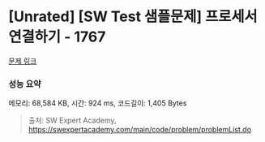 # [Unrated] [SW Test 샘플문제] 프로세서 연결하기 - 1767 

[문제 링크](https://swexpertacademy.com/main/code/problem/problemDetail.do?contestProbId=AV4suNtaXFEDFAUf) 

### 성능 요약

메모리: 68,584 KB, 시간: 924 ms, 코드길이: 1,405 Bytes



> 출처: SW Expert Academy, https://swexpertacademy.com/main/code/problem/problemList.do